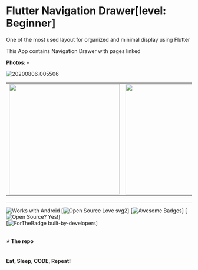 # Flutter Navigation Drawer[level: Beginner]


One of the most used layout for organized and minimal display using Flutter

This App contains Navigation Drawer with pages linked



**Photos: -** <br>

![20200806_005506](https://user-images.githubusercontent.com/43394618/89456307-4ebd4000-d781-11ea-8a03-0b58c1abcefc.gif)


<table>
  <tr>
  
<td><img src="https://i.ibb.co/Ht71MZf/Screenshot-20200806-002342.png" width="300"></td>
<td><img src="https://i.ibb.co/qskrpVT/Screenshot-20200806-002337.png" width="300"></td>
<td><img src="https://i.ibb.co/tMpTbL9/Screenshot-20200806-002346.png" width="300"></td>
<td><img src="https://i.ibb.co/88vMsFp/Screenshot-20200806-002351.png" width="300"></td>
</tr>
</table>

-----------------------------------------------------------------

![Works with Android](https://img.shields.io/badge/Works_with-Android-green?style=flat-square)
[![Open Source Love svg2](https://badges.frapsoft.com/os/v2/open-source.svg?v=103)]
[![Awesome Badges](https://img.shields.io/badge/badges-awesome-green.svg)]
[![Open Source? Yes!](https://badgen.net/badge/Open%20Source%20%3F/Yes%21/blue?icon=github)] <br>
[![ForTheBadge built-by-developers](http://ForTheBadge.com/images/badges/built-by-developers.svg)]
<br>
<br>

**⭐ The repo**
<br>
<br>

**Eat, Sleep, CODE, Repeat!**
